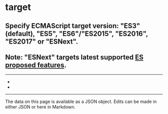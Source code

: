 <!-- Important! Do not modify comment blocks. They are necessary for the transformer to work properly -->

<!-- title -->
# target

<!-- shortDescription -->
Specify ECMAScript target version: "ES3" (default), "ES5", "ES6"/"ES2015", "ES2016", "ES2017" or "ESNext". <br/><br/> Note: "ESNext" targets latest supported [ES proposed features](https://github.com/tc39/proposals).
---

<!-- extendedDescription -->

---

<!-- references -->
- []()
- []()
---

<!-- footer -->
The data on this page is available as a JSON object. Edits can be made in either JSON or here in Markdown.
